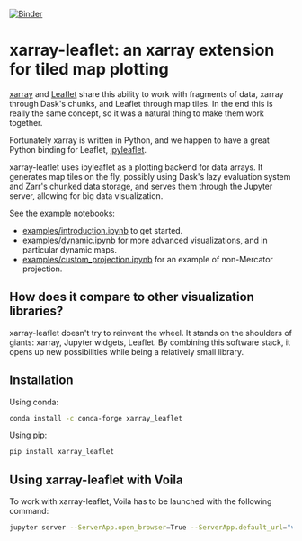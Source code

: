 [![Binder](https://mybinder.org/badge_logo.svg)](https://mybinder.org/v2/gh/davidbrochart/xarray_leaflet/master?urlpath=lab%2Ftree%2Fexamples%2Fintroduction.ipynb)

# xarray-leaflet: an xarray extension for tiled map plotting

[xarray](http://xarray.pydata.org) and [Leaflet](https://leafletjs.com) share this ability to work with fragments of data, xarray through Dask's chunks, and Leaflet through map tiles. In the end this is really the same concept, so it was a natural thing to make them work together.

Fortunately xarray is written in Python, and we happen to have a great Python binding for Leaflet, [ipyleaflet](https://ipyleaflet.readthedocs.io).

xarray-leaflet uses ipyleaflet as a plotting backend for data arrays. It generates map tiles on the fly, possibly using Dask's lazy evaluation system and Zarr's chunked data storage, and serves them through the Jupyter server, allowing for big data visualization.

See the example notebooks:
- [examples/introduction.ipynb](https://github.com/davidbrochart/xarray_leaflet/blob/master/examples/introduction.ipynb) to get started.
- [examples/dynamic.ipynb](https://github.com/davidbrochart/xarray_leaflet/blob/master/examples/dynamic.ipynb) for more advanced visualizations, and in particular dynamic maps.
- [examples/custom_projection.ipynb](https://github.com/davidbrochart/xarray_leaflet/blob/master/examples/custom_projection.ipynb) for an example of non-Mercator projection.

## How does it compare to other visualization libraries?

xarray-leaflet doesn't try to reinvent the wheel. It stands on the shoulders of giants: xarray, Jupyter widgets, Leaflet. By combining this software stack, it opens up new possibilities while being a relatively small library.

## Installation

Using conda:

```bash
conda install -c conda-forge xarray_leaflet
```

Using pip:

```bash
pip install xarray_leaflet
```

## Using xarray-leaflet with Voila

To work with xarray-leaflet, Voila has to be launched with the following command:

```bash
jupyter server --ServerApp.open_browser=True --ServerApp.default_url="voila/render/path_to_notebook.ipynb"
```
